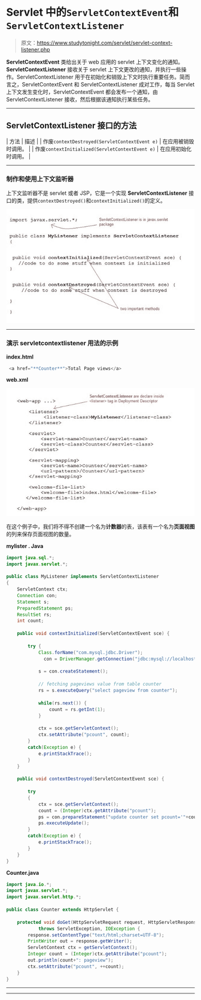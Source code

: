 # Servlet 中的`ServletContextEvent`和`ServletContextListener`

> 原文：<https://www.studytonight.com/servlet/servlet-context-listener.php>

**ServletContextEvent** 类给出关于 web 应用的 servlet 上下文变化的通知。 **ServletContextListener** 接收关于 servlet 上下文更改的通知，并执行一些操作。ServletContextListener 用于在初始化和销毁上下文时执行重要任务。简而言之，ServletContextEvent 和 ServletContextListener 成对工作，每当 Servlet 上下文发生变化时，ServletContextEvent 都会发布一个通知，由 ServletContextListener 接收，然后根据该通知执行某些任务。

* * *

## ServletContextListener 接口的方法

| 方法 | 描述 |
| 作废`contextDestroyed(ServletContextEvent e)` | 在应用被销毁时调用。 |
| 作废`contextInitialized(ServletContextEvent e)` | 在应用初始化时调用。 |

* * *

### 制作和使用上下文监听器

上下文监听器不是 servlet 或者 JSP，它是一个实现 **ServletContextListener** 接口的类，提供`contextDestroyed()`和`contextInitialized()`的定义。

![Using a ServletContextListener](img/f4df44d3d12c7be814855e177338b646.png)

* * *

### 演示 servletcontextlistener 用法的示例

**index.html**

```java
 <a href="**Counter**">Total Page views</a> 
```

**web.xml**

![Using a ServletContextListener in web xml](img/478695ee99b03a0cc9d325156a0248ea.png)

在这个例子中，我们将不得不创建一个名为**计数器**的表，该表有一个名为**页面视图**的列来保存页面视图的数量。

**mylister . Java**

```java
import java.sql.*;
import javax.servlet.*;

public class MyListener implements ServletContextListener
{
    ServletContext ctx;
    Connection con;
    Statement s;
    PreparedStatement ps;
    ResultSet rs;
    int count;

    public void contextInitialized(ServletContextEvent sce) {

        try {
            Class.forName("com.mysql.jdbc.Driver");
     	      con = DriverManager.getConnection("jdbc:mysql://localhost:3306/test","user","password");

            s = con.createStatement();

            // fetching pageviews value from table counter
            rs = s.executeQuery("select pageview from counter");

            while(rs.next()) {
                count = rs.getInt(1);
            }

            ctx = sce.getServletContext();
            ctx.setAttribute("pcount", count);
        }
        catch(Exception e) { 
            e.printStackTrace(); 
        }  
    }

    public void contextDestroyed(ServletContextEvent sce) {

        try
        {
            ctx = sce.getServletContext();
            count = (Integer)ctx.getAttribute("pcount");
            ps = con.prepareStatement("update counter set pcount='"+count+"'");
            ps.executeUpdate(); 
        } 
        catch(Exception e) { 
            e.printStackTrace(); 
        }
    }   
}
```

**Counter.java**

```java
import java.io.*;
import javax.servlet.*;
import javax.servlet.http.*;

public class Counter extends HttpServlet {

    protected void doGet(HttpServletRequest request, HttpServletResponse response)
            throws ServletException, IOException {
        response.setContentType("text/html;charset=UTF-8");
        PrintWriter out = response.getWriter();
        ServletContext ctx = getServletContext();
        Integer count = (Integer)ctx.getAttribute("pcount");
        out.println(count+": pageview");
        ctx.setAttribute("pcount", ++count);      
    }
} 
```

* * *

* * *